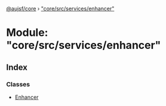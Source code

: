 [@aujsf/core](../README.md) › ["core/src/services/enhancer"](_core_src_services_enhancer_.md)

# Module: "core/src/services/enhancer"

## Index

### Classes

* [Enhancer](../classes/_core_src_services_enhancer_.enhancer.md)
